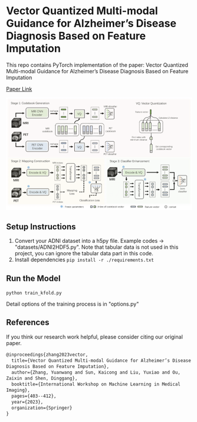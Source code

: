 # Vector Quantized Multi-modal Guidance for Alzheimer’s Disease Diagnosis Based on Feature Imputation

This repo contains PyTorch implementation of the paper: Vector Quantized Multi-modal Guidance for Alzheimer’s Disease Diagnosis Based on Feature Imputation

[Paper Link](https://link.springer.com/chapter/10.1007/978-3-031-45673-2_40)

![image](img/method.png)

## Setup Instructions

1) Convert your ADNI dataset into a h5py file. Example codes -> "datasets/ADNI2HDF5.py". Note that tabular data is not used in this project, you can ignore the tabular data part in this code.
2) Install dependencies ``pip install -r ./requirements.txt``

## Run the Model

``python train_kfold.py``

Detail options of the training process is in "options.py"

## References

If you think our research work helpful, please consider citing our original paper.

````
@inproceedings{zhang2023vector,
  title={Vector Quantized Multi-modal Guidance for Alzheimer’s Disease Diagnosis Based on Feature Imputation},
  author={Zhang, Yuanwang and Sun, Kaicong and Liu, Yuxiao and Ou, Zaixin and Shen, Dinggang},
  booktitle={International Workshop on Machine Learning in Medical Imaging},
  pages={403--412},
  year={2023},
  organization={Springer}
}
````